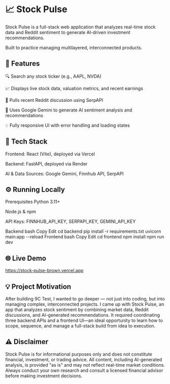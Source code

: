 # 📈 Stock Pulse
Stock Pulse is a full-stack web application that analyzes real-time stock data and Reddit sentiment to generate AI-driven investment recommendations.

Built to practice managing multilayered, interconnected products.

## 🚀 Features
🔍 Search any stock ticker (e.g., AAPL, NVDA)

📈 Displays live stock data, valuation metrics, and recent earnings

💬 Pulls recent Reddit discussion using SerpAPI

🤖 Uses Google Gemini to generate AI sentiment analysis and recommendations

💡 Fully responsive UI with error handling and loading states

## 🧪 Tech Stack
Frontend: React (Vite), deployed via Vercel

Backend: FastAPI, deployed via Render

AI & Data Sources: Google Gemini, Finnhub API, SerpAPI

## ⚙️ Running Locally
Prerequisites
Python 3.11+

Node.js & npm

API Keys: FINNHUB_API_KEY, SERPAPI_KEY, GEMINI_API_KEY

Backend
bash
Copy
Edit
cd backend
pip install -r requirements.txt
uvicorn main:app --reload
Frontend
bash
Copy
Edit
cd frontend
npm install
npm run dev

## 🌐 Live Demo
https://stock-pulse-brown.vercel.app

## 💡 Project Motivation
After building 9C Test, I wanted to go deeper — not just into coding, but into managing complex, interconnected projects. I came up with Stock Pulse, an app that analyzes stock sentiment by combining market data, Reddit discussions, and AI-generated recommendations. It required coordinating three backend APIs and a frontend UI—an ideal opportunity to learn how to scope, sequence, and manage a full-stack build from idea to execution.

## ⚠️ Disclaimer
Stock Pulse is for informational purposes only and does not constitute financial, investment, or trading advice. All content, including AI-generated analysis, is provided "as is" and may not reflect real-time market conditions. Always conduct your own research and consult a licensed financial advisor before making investment decisions.


